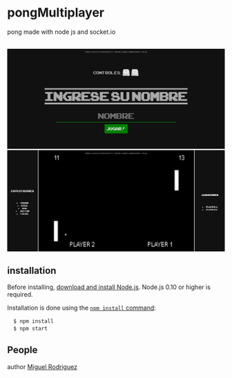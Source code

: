 # pongMultiplayer
pong made with node js and socket.io

<br><img src="images/SS1.jpg" alt="planning picture" />
<br><img src="images/SS2.jpg" alt="planning picture" />

## installation
Before installing, [download and install Node.js](https://nodejs.org/en/download/).
Node.js 0.10 or higher is required.

Installation is done using the
[`npm install` command](https://docs.npmjs.com/getting-started/installing-npm-packages-locally):

```bash
  $ npm install
  $ npm start
```

## People

author [Miguel Rodriguez](https://github.com/MiguelRodriguezR)
